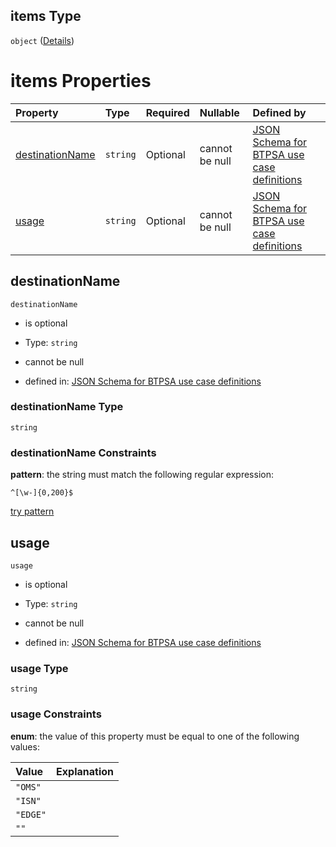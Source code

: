 ## items Type

`object` ([Details](btpsa-usecase-properties-services-items-allof-1-then-allof-86-then-allof-0-then-properties-parameters-properties-notifications-items.md))

# items Properties

| Property                            | Type     | Required | Nullable       | Defined by                                                                                                                                                                                                                                                                                                                                                                      |
| :---------------------------------- | :------- | :------- | :------------- | :------------------------------------------------------------------------------------------------------------------------------------------------------------------------------------------------------------------------------------------------------------------------------------------------------------------------------------------------------------------------------ |
| [destinationName](#destinationname) | `string` | Optional | cannot be null | [JSON Schema for BTPSA use case definitions](btpsa-usecase-properties-services-items-allof-1-then-allof-86-then-allof-0-then-properties-parameters-properties-notifications-items-properties-destinationname.md "undefined#/properties/services/items/allOf/1/then/allOf/86/then/allOf/0/then/properties/parameters/properties/notifications/items/properties/destinationName") |
| [usage](#usage)                     | `string` | Optional | cannot be null | [JSON Schema for BTPSA use case definitions](btpsa-usecase-properties-services-items-allof-1-then-allof-86-then-allof-0-then-properties-parameters-properties-notifications-items-properties-usage.md "undefined#/properties/services/items/allOf/1/then/allOf/86/then/allOf/0/then/properties/parameters/properties/notifications/items/properties/usage")                     |

## destinationName



`destinationName`

*   is optional

*   Type: `string`

*   cannot be null

*   defined in: [JSON Schema for BTPSA use case definitions](btpsa-usecase-properties-services-items-allof-1-then-allof-86-then-allof-0-then-properties-parameters-properties-notifications-items-properties-destinationname.md "undefined#/properties/services/items/allOf/1/then/allOf/86/then/allOf/0/then/properties/parameters/properties/notifications/items/properties/destinationName")

### destinationName Type

`string`

### destinationName Constraints

**pattern**: the string must match the following regular expression:&#x20;

```regexp
^[\w-]{0,200}$
```

[try pattern](https://regexr.com/?expression=%5E%5B%5Cw-%5D%7B0%2C200%7D%24 "try regular expression with regexr.com")

## usage



`usage`

*   is optional

*   Type: `string`

*   cannot be null

*   defined in: [JSON Schema for BTPSA use case definitions](btpsa-usecase-properties-services-items-allof-1-then-allof-86-then-allof-0-then-properties-parameters-properties-notifications-items-properties-usage.md "undefined#/properties/services/items/allOf/1/then/allOf/86/then/allOf/0/then/properties/parameters/properties/notifications/items/properties/usage")

### usage Type

`string`

### usage Constraints

**enum**: the value of this property must be equal to one of the following values:

| Value    | Explanation |
| :------- | :---------- |
| `"OMS"`  |             |
| `"ISN"`  |             |
| `"EDGE"` |             |
| `""`     |             |
